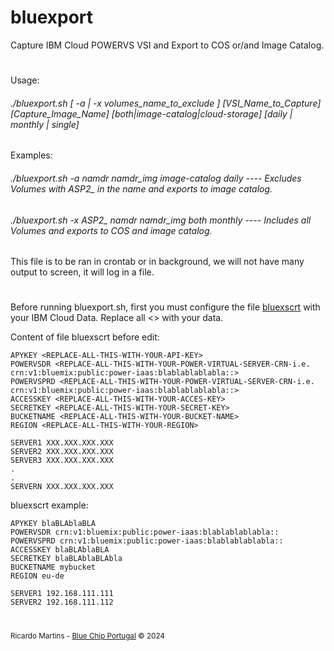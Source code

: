 # bluexport
Capture IBM Cloud POWERVS VSI and Export to COS or/and Image Catalog.
#
 Usage:    <h6>./bluexport.sh [ -a | -x volumes_name_to_exclude ] [VSI_Name_to_Capture] [Capture_Image_Name] [both|image-catalog|cloud-storage] [daily | monthly | single]</h6>

 Examples:  <h6>./bluexport.sh -a namdr namdr_img image-catalog daily  *---- Excludes Volumes with ASP2_ in the name and exports to image catalog.*</h6>
   <h6>./bluexport.sh -x ASP2_ namdr namdr_img both monthly  ---- Includes all Volumes and exports to COS and image catalog.</h6>

 This file is to be ran in crontab or in background, we will not have many output to screen, it will log in a file.
#
Before running bluexport.sh, first you must configure the file <U>bluexscrt</U> with your IBM Cloud Data. Replace all <> with your data.

Content of file bluexscrt before edit:  

```
APYKEY <REPLACE-ALL-THIS-WITH-YOUR-API-KEY>  
POWERVSDR <REPLACE-ALL-THIS-WITH-YOUR-POWER-VIRTUAL-SERVER-CRN-i.e.   crn:v1:bluemix:public:power-iaas:blablablablabla::>  
POWERVSPRD <REPLACE-ALL-THIS-WITH-YOUR-POWER-VIRTUAL-SERVER-CRN-i.e.  crn:v1:bluemix:public:power-iaas:blablablablabla::>  
ACCESSKEY <REPLACE-ALL-THIS-WITH-YOUR-ACCES-KEY>  
SECRETKEY <REPLACE-ALL-THIS-WITH-YOUR-SECRET-KEY>  
BUCKETNAME <REPLACE-ALL-THIS-WITH-YOUR-BUCKET-NAME>  
REGION <REPLACE-ALL-THIS-WITH-YOUR-REGION>  
  
SERVER1 XXX.XXX.XXX.XXX  
SERVER2 XXX.XXX.XXX.XXX  
SERVER3 XXX.XXX.XXX.XXX  
.  
.  
SERVERN XXX.XXX.XXX.XXX  
```

bluexscrt example:
```
APYKEY blaBLAblaBLA  
POWERVSDR crn:v1:bluemix:public:power-iaas:blablablablabla::  
POWERVSPRD crn:v1:bluemix:public:power-iaas:blablablablabla::  
ACCESSKEY blaBLAblaBLA  
SECRETKEY blaBLAblaBLAbla  
BUCKETNAME mybucket  
REGION eu-de  
  
SERVER1 192.168.111.111  
SERVER2 192.168.111.112  
```

#
  <sub>Ricardo Martins - [Blue Chip Portugal](http://www.bluechip.pt) © 2024</sub>  
